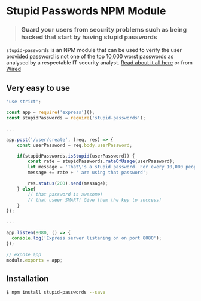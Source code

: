 # Stupid Passwords NPM Module

> ### Guard your users from security problems such as being hacked that start by having stupid passwords

`stupid-passwords` is an NPM module that can be used to verify the user provided password is not one
of the top 10,000 worst passwords as analysed by a respectable IT security analyst.
[Read about it all here](https://xato.net/10-000-top-passwords-6d6380716fe0#.473dkcjfm) or from
[Wired](http://www.wired.com/2013/12/web-semantics-the-ten-thousand-worst-passwords/)


## Very easy to use

```js
'use strict';

const app = require('express')();
const stupidPasswords = require('stupid-passwords');

...

app.post('/user/create', (req, res) => {
	const userPassword = req.body.userPassword;

	if(stupidPasswords.isStupid(userPassword)) {
		const rate = stupidPasswords.rateOfUsage(userPassword);
		let message = 'That\'s a stupid password. For every 10,000 people, ';
		message += rate + ' are using that password';

		res.status(200).send(message);
	} else{
		// that password is awesome!
		// that useer SMART! Give them the key to success!
	}
});

...

app.listen(8080, () => {
  console.log('Express server listening on on port 8080');
});

// expose app
module.exports = app;

```

## Installation

```bash
$ npm install stupid-passwords --save
```
